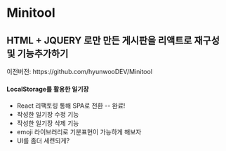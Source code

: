 # Minitool

<H2>HTML + JQUERY 로만 만든 게시판을 리액트로 재구성 및 기능추가하기</H1>
이전버전: https://github.com/hyunwooDEV/Minitool

<H4>LocalStorage를 활용한 일기장</H4>

* React 리팩토링 통해 SPA로 전환 -- 완료!
* 작성한 일기장 수정 기능
* 작성한 일기장 삭제 기능
* emoji 라이브러리로 기분표현이 가능하게 해보자
* UI를 좀더 세련되게?




